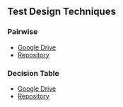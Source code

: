 ## Test Design Techniques
### Pairwise
- [Google Drive](https://drive.google.com/drive/folders/1TsKzMSNs1W67L1GMUJGqd6uaaEUBvDjQ?usp=sharing)
- [Repository](https://github.com/khamitskiy-vlad/Test-Design/tree/main/Pairwise)
### Decision Table
- [Google Drive](https://docs.google.com/spreadsheets/d/19GfIMoSUMv4SNSAXyacFTqSZoW7Z5mlT/edit?usp=sharing&ouid=107443168054211483345&rtpof=true&sd=true)
- [Repository](https://github.com/khamitskiy-vlad/Test-Design/blob/main/Decision%20Table/Decision%20Table.xlsx)
